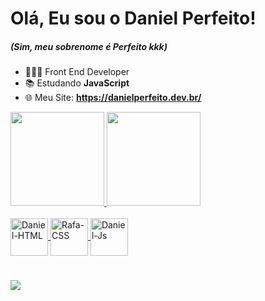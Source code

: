 # Olá, Eu sou o Daniel Perfeito! 
##### (Sim, meu sobrenome é **Perfeito** kkk)

* 👨🏻‍💻 Front End Developer
* 📚 Estudando **JavaScript**
* 🌐 Meu Site: **https://danielperfeito.dev.br/**

<div >
  <a href="https://github.com/danielperfeito">
  <img height="150em" src="https://github-readme-stats.vercel.app/api?username=danielperfeito&show_icons=true&theme=chartreuse-dark&include_all_commits=true&count_private=true"/>
  <img height="150em" src="https://github-readme-stats.vercel.app/api/top-langs/?username=danielperfeito&layout=compact&langs_count=7&theme=chartreuse-dark"/>
</div>
<div style="display: inline_block"><br>
  <img align="center" alt="Daniel-HTML" width="60px" src="https://cdn.jsdelivr.net/gh/devicons/devicon/icons/html5/html5-original.svg">
  <img align="center" alt="Rafa-CSS" width="60" src="https://cdn.jsdelivr.net/gh/devicons/devicon/icons/css3/css3-original.svg">
  <img align="center" alt="Daniel-Js" width="60" src="https://cdn.jsdelivr.net/gh/devicons/devicon/icons/javascript/javascript-original.svg">
</div>

#

<div> 
  <a href="https://www.linkedin.com/in/danielperfeito-/" target="_blank"><img src="https://img.shields.io/badge/LinkedIn-0077B5?style=for-the-badge&logo=linkedin&logoColor=white"></a>
 </div>
